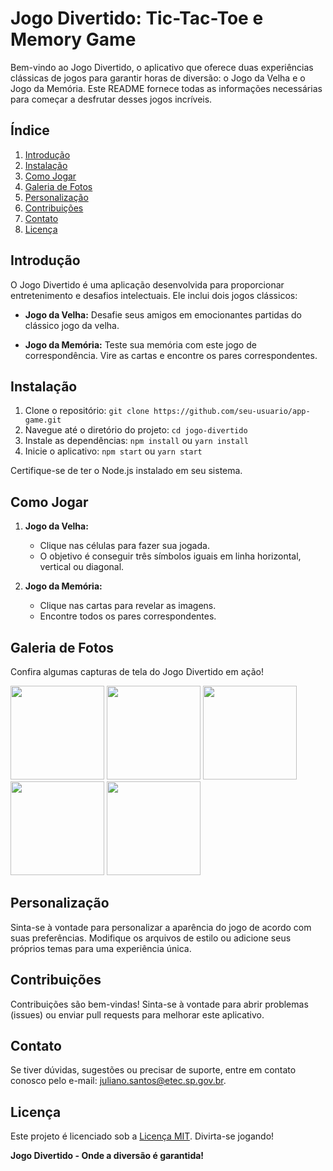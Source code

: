 # Jogo Divertido: Tic-Tac-Toe e Memory Game

Bem-vindo ao Jogo Divertido, o aplicativo que oferece duas experiências clássicas de jogos para garantir horas de diversão: o Jogo da Velha e o Jogo da Memória. Este README fornece todas as informações necessárias para começar a desfrutar desses jogos incríveis.

## Índice

1. [Introdução](#introdução)
2. [Instalação](#instalação)
3. [Como Jogar](#como-jogar)
4. [Galeria de Fotos](#galeria-de-fotos)
5. [Personalização](#personalização)
6. [Contribuições](#contribuições)
7. [Contato](#contato)
8. [Licença](#licença)

## Introdução

O Jogo Divertido é uma aplicação desenvolvida para proporcionar entretenimento e desafios intelectuais. Ele inclui dois jogos clássicos:

- **Jogo da Velha:** Desafie seus amigos em emocionantes partidas do clássico jogo da velha.

- **Jogo da Memória:** Teste sua memória com este jogo de correspondência. Vire as cartas e encontre os pares correspondentes.

## Instalação

1. Clone o repositório: `git clone https://github.com/seu-usuario/app-game.git`
2. Navegue até o diretório do projeto: `cd jogo-divertido`
3. Instale as dependências: `npm install` ou `yarn install`
4. Inicie o aplicativo: `npm start` ou `yarn start`

Certifique-se de ter o Node.js instalado em seu sistema.

## Como Jogar

1. **Jogo da Velha:**
   - Clique nas células para fazer sua jogada.
   - O objetivo é conseguir três símbolos iguais em linha horizontal, vertical ou diagonal.

2. **Jogo da Memória:**
   - Clique nas cartas para revelar as imagens.
   - Encontre todos os pares correspondentes.

## Galeria de Fotos

Confira algumas capturas de tela do Jogo Divertido em ação!

<img src="https://raw.githubusercontent.com/DevSntosx71/App-Games/de7d4da08271aada886448f288ec831ed13835c3/github/Galeria%20(5).jpeg" width="150">
<img src="https://raw.githubusercontent.com/DevSntosx71/App-Games/de7d4da08271aada886448f288ec831ed13835c3/github/Galeria%20(2).jpeg" width="150">
<img src="https://raw.githubusercontent.com/DevSntosx71/App-Games/de7d4da08271aada886448f288ec831ed13835c3/github/Galeria%20(1).jpeg" width="150">
<img src="https://raw.githubusercontent.com/DevSntosx71/App-Games/de7d4da08271aada886448f288ec831ed13835c3/github/Galeria%20(3).jpeg" width="150">
<img src="https://raw.githubusercontent.com/DevSntosx71/App-Games/de7d4da08271aada886448f288ec831ed13835c3/github/Galeria%20(4).jpeg" width="150">

## Personalização

Sinta-se à vontade para personalizar a aparência do jogo de acordo com suas preferências. Modifique os arquivos de estilo ou adicione seus próprios temas para uma experiência única.

## Contribuições

Contribuições são bem-vindas! Sinta-se à vontade para abrir problemas (issues) ou enviar pull requests para melhorar este aplicativo.

## Contato

Se tiver dúvidas, sugestões ou precisar de suporte, entre em contato conosco pelo e-mail: juliano.santos@etec.sp.gov.br.

## Licença

Este projeto é licenciado sob a [Licença MIT](LICENSE). Divirta-se jogando!

**Jogo Divertido - Onde a diversão é garantida!**
